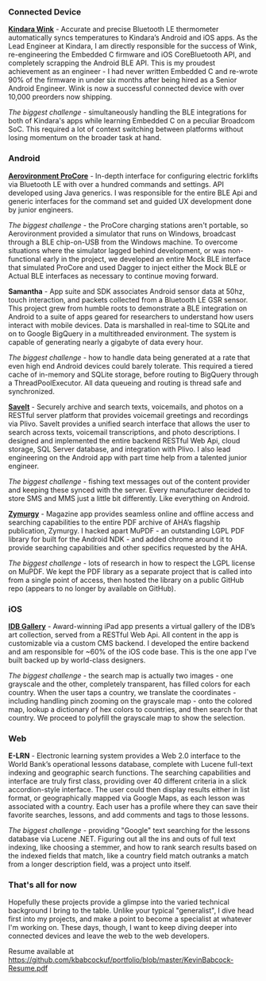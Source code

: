 ### Connected Device
**[Kindara Wink](https://kindara.com/wink)** - Accurate and precise Bluetooth LE thermometer automatically syncs temperatures to Kindara’s Android and iOS apps.  As the Lead Engineer at Kindara, I am directly responsible for the success of Wink, re-engineering the Embedded C firmware and iOS CoreBluetooth API, and completely scrapping the Android BLE API.  This is my proudest achievement as an engineer - I had never written Embedded C and re-wrote 90% of the firmware in under six months after being hired as a Senior Android Engineer.  Wink is now a successful connected device with over 10,000 preorders now shipping.

_The biggest challenge_ - simultaneously handling the BLE integrations for both of Kindara's apps while learning Embedded C on a peculiar Broadcom SoC.  This required a lot of context switching between platforms without losing momentum on the broader task at hand.

### Android
**[Aerovironment ProCore](http://www.posicharge.com/procore)** - In-depth interface for configuring electric forklifts via Bluetooth LE with over a hundred commands and settings.  API developed using Java generics.  I was responsible for the entire BLE Api and generic interfaces for the command set and guided UX development done by junior engineers.  

_The biggest challenge_ - the ProCore charging stations aren't portable, so Aerovironment provided a simulator that runs on Windows, broadcast through a BLE chip-on-USB from the Windows machine.  To overcome situations where the simulator lagged behind development, or was non-functional early in the project, we developed an entire Mock BLE interface that simulated ProCore and used Dagger to inject either the Mock BLE or Actual BLE interfaces as necessary to continue moving forward.

**Samantha** - App suite and SDK associates Android sensor data at 50hz, touch interaction, and packets collected from a Bluetooth LE GSR sensor.  This project grew from humble roots to demonstrate a BLE integration on Android to a suite of apps geared for researchers to understand how users interact with mobile devices.  Data is marshalled in real-time to SQLite and on to Google BigQuery in a multithreaded environment.  The system is capable of generating nearly a gigabyte of data every hour.

_The biggest challenge_ - how to handle data being generated at a rate that even high end Android devices could barely tolerate.  This required a tiered cache of in-memory and SQLite storage, before routing to BigQuery through a ThreadPoolExecutor.  All data queueing and routing is thread safe and synchronized.

**[SaveIt](https://play.google.com/store/apps/details?id=com.tricoastal.saveit)** - Securely archive and search texts, voicemails, and photos on a RESTful server platform that provides voicemail greetings and recordings via Plivo.  SaveIt provides a unified search interface that allows the user to search across texts, voicemail transcriptions, and photo descriptions.  I designed and implemented the entire backend RESTful Web Api, cloud storage, SQL Server database, and integration with Plivo.  I also lead engineering on the Android app with part time help from a talented junior engineer.  

_The biggest challenge_ - fishing text messages out of the content provider and keeping these synced with the server.  Every manufacturer decided to store SMS and MMS just a little bit differently.  Like everything on Android.

**[Zymurgy](https://play.google.com/store/apps/details?id=com.zymurgy)** - Magazine app provides seamless online and offline access and searching capabilities to the entire PDF archive of AHA’s flagship publication, Zymurgy.  I hacked apart MuPDF - an outstanding LGPL PDF library for built for the Android NDK - and added chrome around it to provide searching capabilities and other specifics requested by the AHA.  

_The biggest challenge_ - lots of research in how to respect the LGPL license on MuPDF.  We kept the PDF library as a separate project that is called into from a single point of access, then hosted the library on a public GitHub repo (appears to no longer by available on GitHub).

### iOS
**[IDB Gallery](https://itunes.apple.com/us/app/idb-gallery/id619335890)** - Award-winning iPad app presents a virtual gallery of the IDB’s art collection, served from a RESTful Web Api.  All content in the app is customizable via a custom CMS backend. I developed the entire backend and am responsible for ~60% of the iOS code base. This is the one app I've built backed up by world-class designers.  

_The biggest challenge_ - the search map is actually two images - one grayscale and the other, completely transparent, has filled colors for each country.  When the user taps a country, we translate the coordinates - including handling pinch zooming on the grayscale map - onto the colored map, lookup a dictionary of hex colors to countries, and then search for that country.  We proceed to polyfill the grayscale map to show the selection. 

### Web
**E-LRN** - Electronic learning system provides a Web 2.0 interface to the World Bank’s operational lessons database, complete with Lucene full-text indexing and geographic search functions.  The searching capabilities and interface are truly first class, providing over 40 different criteria in a slick accordion-style interface.  The user could then display results either in list format, or geographically mapped via Google Maps, as each lesson was associated with a country.  Each user has a profile where they can save their favorite searches, lessons, and add comments and tags to those lessons.

_The biggest challenge_ - providing "Google" text searching for the lessons database via Lucene .NET.  Figuring out all the ins and outs of full text indexing, like choosing a stemmer, and how to rank search results based on the indexed fields that match, like a country field match outranks a match from a longer description field, was a project unto itself.

### That's all for now
Hopefully these projects provide a glimpse into the varied technical background I bring to the table.  Unlike your typical "generalist", I dive head first into my projects, and make a point to become a specialist at whatever I'm working on.  These days, though, I want to keep diving deeper into connected devices and leave the web to the web developers.

Resume available at https://github.com/kbabcockuf/portfolio/blob/master/KevinBabcock-Resume.pdf

